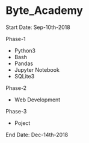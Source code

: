 # Byte_Academy

Start Date: Sep-10th-2018

Phase-1
- Python3
- Bash
- Pandas
- Jupyter Notebook
- SQLite3

Phase-2
- Web Development


Phase-3
- Poject

End Date: Dec-14th-2018

